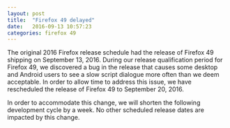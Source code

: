 ```yaml
---
layout: post
title:  "Firefox 49 delayed"
date:   2016-09-13 10:57:23
categories: firefox 49
---
```


The original 2016 Firefox release schedule had the release of Firefox 49 shipping on September 13, 2016.
During our release qualification period for Firefox 49, we discovered a bug in the release that causes some desktop and Android users to see a slow script dialogue more often than we deem acceptable. In order to allow time to address this issue, we have rescheduled the release of Firefox 49 to September 20, 2016.

In order to accommodate this change, we will shorten the following development cycle by a week. No other scheduled release dates are impacted by this change.

